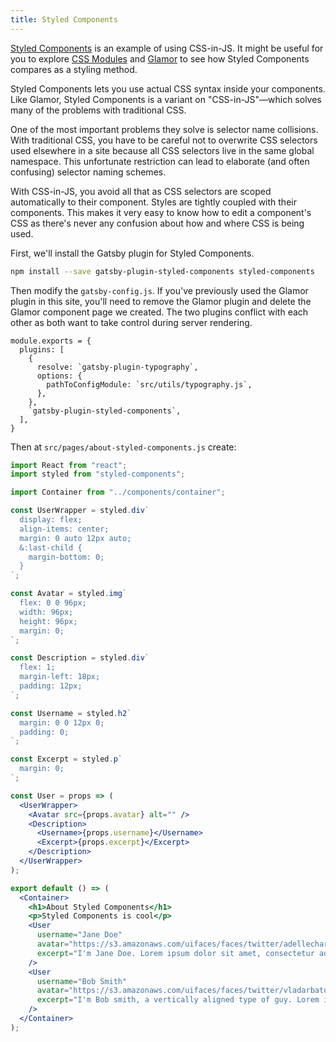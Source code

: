 ```yaml
---
title: Styled Components
---
```


[Styled Components](https://www.styled-components.com/) is an example of using CSS-in-JS. It might be useful for you to explore [CSS Modules](/tutorial/part-two/) and [Glamor](/glamor/) to see how Styled Components compares as a styling method.

Styled Components lets you use actual CSS syntax inside your components. Like Glamor, Styled Components is a variant on "CSS-in-JS"—which solves many of the problems with traditional CSS.

One of the most important problems they solve is selector name collisions. With traditional CSS, you have to be careful not to overwrite CSS selectors used elsewhere in a site because all CSS selectors live in the same global namespace. This unfortunate restriction can lead to elaborate (and often confusing) selector naming schemes.

With CSS-in-JS, you avoid all that as CSS selectors are scoped automatically to their component. Styles are tightly coupled with their components. This makes it very easy to know how to edit a component's CSS as there's never any confusion about how and where CSS is being used.

First, we'll install the Gatsby plugin for Styled Components.

```sh
npm install --save gatsby-plugin-styled-components styled-components
```

Then modify the `gatsby-config.js`. If you've previously used the Glamor plugin in this site,
you'll need to remove the Glamor plugin and delete the Glamor component page we
created. The two plugins conflict with each other as both want to take control
during server rendering.

```javascript{9}
module.exports = {
  plugins: [
    {
      resolve: `gatsby-plugin-typography`,
      options: {
        pathToConfigModule: `src/utils/typography.js`,
      },
    },
    `gatsby-plugin-styled-components`,
  ],
}
```

Then at `src/pages/about-styled-components.js` create:

```jsx
import React from "react";
import styled from "styled-components";

import Container from "../components/container";

const UserWrapper = styled.div`
  display: flex;
  align-items: center;
  margin: 0 auto 12px auto;
  &:last-child {
    margin-bottom: 0;
  }
`;

const Avatar = styled.img`
  flex: 0 0 96px;
  width: 96px;
  height: 96px;
  margin: 0;
`;

const Description = styled.div`
  flex: 1;
  margin-left: 18px;
  padding: 12px;
`;

const Username = styled.h2`
  margin: 0 0 12px 0;
  padding: 0;
`;

const Excerpt = styled.p`
  margin: 0;
`;

const User = props => (
  <UserWrapper>
    <Avatar src={props.avatar} alt="" />
    <Description>
      <Username>{props.username}</Username>
      <Excerpt>{props.excerpt}</Excerpt>
    </Description>
  </UserWrapper>
);

export default () => (
  <Container>
    <h1>About Styled Components</h1>
    <p>Styled Components is cool</p>
    <User
      username="Jane Doe"
      avatar="https://s3.amazonaws.com/uifaces/faces/twitter/adellecharles/128.jpg"
      excerpt="I'm Jane Doe. Lorem ipsum dolor sit amet, consectetur adipisicing elit."
    />
    <User
      username="Bob Smith"
      avatar="https://s3.amazonaws.com/uifaces/faces/twitter/vladarbatov/128.jpg"
      excerpt="I'm Bob smith, a vertically aligned type of guy. Lorem ipsum dolor sit amet, consectetur adipisicing elit."
    />
  </Container>
);
```
